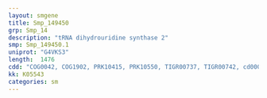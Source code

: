```yaml
---
layout: smgene
title: Smp_149450
grp: Smp_14
description: "tRNA dihydrouridine synthase 2"
smp: Smp_149450.1
uniprot: "G4VKS3"
length:  1476
cdd: "COG0042, COG1902, PRK10415, PRK10550, TIGR00737, TIGR00742, cd00048, cd02801, cl00054, cl21457, pfam00035, pfam01207, smart00358"
kk: K05543
categories: sm
---
```

